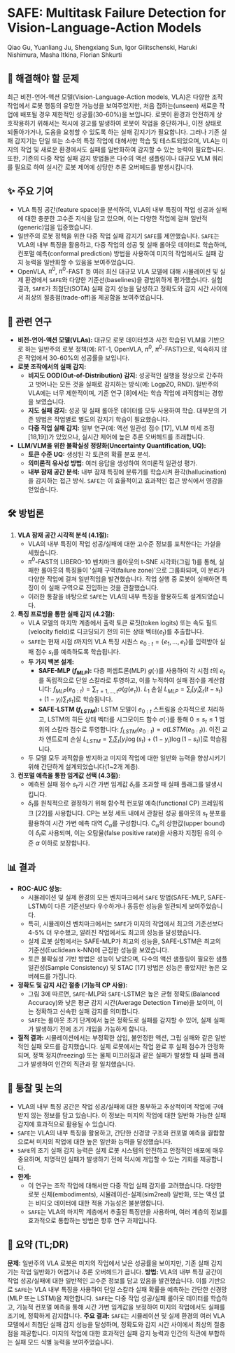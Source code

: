 # SAFE: Multitask Failure Detection for Vision-Language-Action Models

Qiao Gu, Yuanliang Ju, Shengxiang Sun, Igor Gilitschenski, Haruki Nishimura, Masha Itkina, Florian Shkurti

## 🧩 해결해야 할 문제

최근 비전-언어-액션 모델(Vision-Language-Action models, VLA)은 다양한 조작 작업에서 로봇 행동의 유망한 가능성을 보여주었지만, 처음 접하는(unseen) 새로운 작업에 배포될 경우 제한적인 성공률(30-60%)을 보입니다. 로봇이 환경과 안전하게 상호작용하기 위해서는 적시에 경고를 발생하여 로봇이 작업을 중단하거나, 이전 상태로 되돌아가거나, 도움을 요청할 수 있도록 하는 실패 감지기가 필요합니다. 그러나 기존 실패 감지기는 단일 또는 소수의 특정 작업에 대해서만 학습 및 테스트되었으며, VLA는 미지의 작업 및 새로운 환경에서도 실패를 일반화하여 감지할 수 있는 능력이 필요합니다. 또한, 기존의 다중 작업 실패 감지 방법들은 다수의 액션 샘플링이나 대규모 VLM 쿼리를 필요로 하여 실시간 로봇 제어에 상당한 추론 오버헤드를 발생시킵니다.

## ✨ 주요 기여

- VLA 특징 공간(feature space)을 분석하여, VLA의 내부 특징이 작업 성공과 실패에 대한 충분한 고수준 지식을 담고 있으며, 이는 다양한 작업에 걸쳐 일반적(generic)임을 입증했습니다.
- 일반주의 로봇 정책을 위한 다중 작업 실패 감지기 `SAFE`를 제안했습니다. `SAFE`는 VLA의 내부 특징을 활용하고, 다중 작업의 성공 및 실패 롤아웃 데이터로 학습하며, 컨포멀 예측(conformal prediction) 방법을 사용하여 미지의 작업에서도 실패 감지 능력을 일반화할 수 있음을 보여주었습니다.
- OpenVLA, $\pi^0$, $\pi^0$-FAST 등 여러 최신 대규모 VLA 모델에 대해 시뮬레이션 및 실제 환경에서 `SAFE`와 다양한 기준선(baselines)을 광범위하게 평가했습니다. 실험 결과, `SAFE`가 최첨단(SOTA) 실패 감지 성능을 달성하고 정확도와 감지 시간 사이에서 최상의 절충점(trade-off)을 제공함을 보여주었습니다.

## 📎 관련 연구

- **비전-언어-액션 모델(VLAs):** 대규모 로봇 데이터셋과 사전 학습된 VLM을 기반으로 하는 일반주의 로봇 정책(예: RT-1, OpenVLA, $\pi^0$, $\pi^0$-FAST)으로, 익숙하지 않은 작업에서 30-60%의 성공률을 보입니다.
- **로봇 조작에서의 실패 감지:**
  - **비지도 OOD(Out-of-Distribution) 감지:** 성공적인 실행을 정상으로 간주하고 벗어나는 모든 것을 실패로 감지하는 방식(예: LogpZO, RND). 일반주의 VLA에는 너무 제한적이며, 기존 연구 [8]에서는 학습 작업에 과적합되는 경향을 보였습니다.
  - **지도 실패 감지:** 성공 및 실패 롤아웃 데이터를 모두 사용하여 학습. 대부분의 기존 방법은 작업별로 별도의 감지기 학습이 필요했습니다.
  - **다중 작업 실패 감지:** 일부 연구(예: 액션 일관성 점수 [17], VLM 미세 조정 [18,19])가 있었으나, 실시간 제어에 높은 추론 오버헤드를 초래합니다.
- **LLM/VLM을 위한 불확실성 정량화(Uncertainty Quantification, UQ):**
  - **토큰 수준 UQ:** 생성된 각 토큰의 확률 분포 분석.
  - **의미론적 유사성 방법:** 여러 응답을 생성하여 의미론적 일관성 평가.
  - **내부 잠재 공간 분석:** 내부 잠재 특징에 분류기를 학습시켜 환각(hallucination)을 감지하는 접근 방식. `SAFE`는 이 효율적이고 효과적인 접근 방식에서 영감을 얻었습니다.

## 🛠️ 방법론

1. **VLA 잠재 공간 시각적 분석 ($4.1$절):**
   - VLA의 내부 특징이 작업 성공/실패에 대한 고수준 정보를 포착한다는 가설을 세웠습니다.
   - $\pi^0$-FAST의 LIBERO-10 벤치마크 롤아웃의 t-SNE 시각화(그림 $1$)를 통해, 실패한 롤아웃의 특징들이 '실패 구역(failure zone)'으로 그룹화되며, 이 분리가 다양한 작업에 걸쳐 일반적임을 발견했습니다. 작업 실행 중 로봇이 실패하면 특징이 이 실패 구역으로 진입하는 것을 관찰했습니다.
   - 이러한 통찰을 바탕으로 `SAFE`는 VLA의 내부 특징을 활용하도록 설계되었습니다.
2. **특징 프로빙을 통한 실패 감지 ($4.2$절):**
   - VLA 모델의 마지막 계층에서 출력 토큰 로짓(token logits) 또는 속도 필드(velocity field)로 디코딩되기 전의 히든 상태 벡터($e_t$)를 추출합니다.
   - `SAFE`는 현재 시점 $t$까지의 VLA 특징 시퀀스 $e_{0:t}=\{e_1, ..., e_t\}$를 입력받아 실패 점수 $s_t$를 예측하도록 학습됩니다.
   - **두 가지 백본 설계:**
     - **SAFE-MLP ($f_{MLP}$):** 다층 퍼셉트론(MLP) $g(\cdot)$를 사용하여 각 시점 $t$의 $e_t$를 독립적으로 단일 스칼라로 투영하고, 이를 누적하여 실패 점수를 계산합니다: $f_{MLP}(e_{0:t}) = \sum_{\tau=1,...,t} \sigma(g(e_{\tau}))$. $L_1$ 손실 $L_{MLP} = \sum_i [y_i \sum_t (t-s_t) + (1-y_i) \sum_t s_t]$로 학습됩니다.
     - **SAFE-LSTM ($f_{LSTM}$):** LSTM 모델이 $e_{0:t}$ 스트림을 순차적으로 처리하고, LSTM의 히든 상태 벡터를 시그모이드 함수 $\sigma(\cdot)$를 통해 $0 \leq s_t \leq 1$ 범위의 스칼라 점수로 투영합니다: $f_{LSTM}(e_{0:t}) = \sigma(LSTM(e_{0:t}))$. 이진 교차 엔트로피 손실 $L_{LSTM} = \sum_i \sum_t [y_i \log(s_t) + (1-y_i) \log(1-s_t)]$로 학습됩니다.
   - 두 모델 모두 과적합을 방지하고 미지의 작업에 대한 일반화 능력을 향상시키기 위해 간단하게 설계되었습니다(1~2개 계층).
3. **컨포멀 예측을 통한 임계값 선택 ($4.3$절):**
   - 예측된 실패 점수 $s_t$가 시간 가변 임계값 $\delta_t$를 초과할 때 실패 플래그를 발생시킵니다.
   - $\delta_t$를 원칙적으로 결정하기 위해 함수적 컨포멀 예측(functional CP) 프레임워크 [22]를 사용합니다. CP는 보정 세트 내에서 관찰된 성공 롤아웃의 $s_t$ 분포를 활용하여 시간 가변 예측 대역 $C_{\alpha}$를 구성합니다. $C_{\alpha}$의 상한값(upper bound)이 $\delta_t$로 사용되며, 이는 오탐율(false positive rate)을 사용자 지정된 유의 수준 $\alpha$ 이하로 보장합니다.

## 📊 결과

- **ROC-AUC 성능:**
  - 시뮬레이션 및 실제 환경의 모든 벤치마크에서 `SAFE` 방법(SAFE-MLP, SAFE-LSTM)이 다른 기준선보다 우수하거나 동등한 성능을 일관되게 보여주었습니다.
  - 특히, 시뮬레이션 벤치마크에서는 `SAFE`가 미지의 작업에서 최고의 기준선보다 4-5% 더 우수했고, 알려진 작업에서도 최고의 성능을 달성했습니다.
  - 실제 로봇 실험에서는 SAFE-MLP가 최고의 성능을, SAFE-LSTM은 최고의 기준선(Euclidean k-NN)에 근접한 성능을 보였습니다.
  - 토큰 불확실성 기반 방법은 성능이 낮았으며, 다수의 액션 샘플링이 필요한 샘플 일관성(Sample Consistency) 및 STAC [17] 방법은 성능은 좋았지만 높은 오버헤드를 가집니다.
- **정확도 및 감지 시간 절충 (기능적 CP 사용):**
  - 그림 $3$에 따르면, `SAFE`-MLP와 `SAFE`-LSTM은 높은 균형 정확도(Balanced Accuracy)와 낮은 평균 감지 시간(Average Detection Time)을 보이며, 이는 정확하고 신속한 실패 감지를 의미합니다.
  - `SAFE`는 롤아웃 초기 단계에서 높은 정확도로 실패를 감지할 수 있어, 실제 실패가 발생하기 전에 조기 개입을 가능하게 합니다.
- **질적 결과:** 시뮬레이션에서는 부정확한 삽입, 불안정한 액션, 그립 실패와 같은 일반적인 실패 모드를 감지했습니다. 실제 로봇에서는 작업 완료 후 실패 점수가 안정화되며, 정책 정지(freezing) 또는 물체 미끄러짐과 같은 실패가 발생할 때 실패 플래그가 발생하여 인간의 직관과 잘 일치했습니다.

## 🧠 통찰 및 논의

- VLA의 내부 특징 공간은 작업 성공/실패에 대한 풍부하고 추상적이며 작업에 구애받지 않는 정보를 담고 있습니다. 이 정보는 미지의 작업에 대한 일반화 가능한 실패 감지에 효과적으로 활용될 수 있습니다.
- `SAFE`는 VLA의 내부 특징을 활용하고, 간단한 신경망 구조와 컨포멀 예측을 결합함으로써 미지의 작업에 대한 높은 일반화 능력을 달성했습니다.
- `SAFE`의 조기 실패 감지 능력은 실제 로봇 시스템의 안전하고 안정적인 배포에 매우 중요하며, 치명적인 실패가 발생하기 전에 적시에 개입할 수 있는 기회를 제공합니다.
- **한계:**
  - 이 연구는 조작 작업에 대해서만 다중 작업 실패 감지를 고려했습니다. 다양한 로봇 신체(embodiments), 시뮬레이션-실제(sim2real) 일반화, 또는 액션 없는 비디오 데이터에 대한 적용 가능성은 불분명합니다.
  - `SAFE`는 VLA의 마지막 계층에서 추출된 특징만을 사용하며, 여러 계층의 정보를 효과적으로 통합하는 방법은 향후 연구 과제입니다.

## 📌 요약 (TL;DR)

**문제:** 일반주의 VLA 로봇은 미지의 작업에서 낮은 성공률을 보이지만, 기존 실패 감지기는 작업 일반화가 어렵거나 추론 오버헤드가 큽니다.
**방법:** VLA의 내부 특징 공간이 작업 성공/실패에 대한 일반적인 고수준 정보를 담고 있음을 발견했습니다. 이를 기반으로 `SAFE`는 VLA 내부 특징을 사용하여 단일 스칼라 실패 확률을 예측하는 간단한 신경망(MLP 또는 LSTM)을 제안합니다. `SAFE`는 다중 작업 성공/실패 롤아웃 데이터를 학습하고, 기능적 컨포멀 예측을 통해 시간 가변 임계값을 보정하여 미지의 작업에서도 실패를 조기에, 정확하게 감지합니다.
**주요 결과:** `SAFE`는 시뮬레이션 및 실제 환경의 여러 VLA 모델에서 최첨단 실패 감지 성능을 달성하며, 정확도와 감지 시간 사이에서 최상의 절충점을 제공합니다. 미지의 작업에 대한 효과적인 실패 감지 능력과 인간의 직관에 부합하는 실패 모드 식별 능력을 보여주었습니다.
